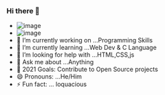 ### Hi there 👋    
-  ![image](https://img.shields.io/badge/LinkedIn-orange/amitesh1208?style=for-the-badge&logo=linkedin&logoColor=white)
-  ![image](https://img.shields.io/badge/Twitter-orange/Astrodevil_?style=for-the-badge&logo=twitter&logoColor=white )                  
- 🔭 I’m currently working on ...Programming Skills
- 🌱 I’m currently learning ...Web Dev & C Language
- 🤔 I’m looking for help with ...HTML,CSS,js
- 💬 Ask me about ...Anything
- 🥅 2021 Goals: Contribute to Open Source projects
- 😄 Pronouns: ...He/Him
- ⚡ Fun fact: ... loquacious

